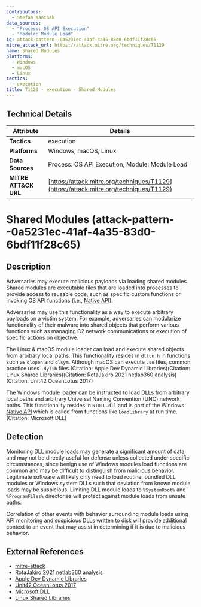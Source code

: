 ```yaml
---
contributors:
  - Stefan Kanthak
data_sources:
  - "Process: OS API Execution"
  - "Module: Module Load"
id: attack-pattern--0a5231ec-41af-4a35-83d0-6bdf11f28c65
mitre_attack_url: https://attack.mitre.org/techniques/T1129
name: Shared Modules
platforms:
  - Windows
  - macOS
  - Linux
tactics:
  - execution
title: T1129 - execution - Shared Modules
---
```


## Technical Details

| Attribute | Details |
|-----------|----------|
| **Tactics** | execution |
| **Platforms** | Windows, macOS, Linux |
| **Data Sources** | Process: OS API Execution, Module: Module Load |
| **MITRE ATT&CK URL** | [https://attack.mitre.org/techniques/T1129](https://attack.mitre.org/techniques/T1129) |

# Shared Modules (attack-pattern--0a5231ec-41af-4a35-83d0-6bdf11f28c65)

## Description
Adversaries may execute malicious payloads via loading shared modules. Shared modules are executable files that are loaded into processes to provide access to reusable code, such as specific custom functions or invoking OS API functions (i.e., [Native API](https://attack.mitre.org/techniques/T1106)).

Adversaries may use this functionality as a way to execute arbitrary payloads on a victim system. For example, adversaries can modularize functionality of their malware into shared objects that perform various functions such as managing C2 network communications or execution of specific actions on objective.

The Linux & macOS module loader can load and execute shared objects from arbitrary local paths. This functionality resides in `dlfcn.h` in functions such as `dlopen` and `dlsym`. Although macOS can execute `.so` files, common practice uses `.dylib` files.(Citation: Apple Dev Dynamic Libraries)(Citation: Linux Shared Libraries)(Citation: RotaJakiro 2021 netlab360 analysis)(Citation: Unit42 OceanLotus 2017)

The Windows module loader can be instructed to load DLLs from arbitrary local paths and arbitrary Universal Naming Convention (UNC) network paths. This functionality resides in `NTDLL.dll` and is part of the Windows [Native API](https://attack.mitre.org/techniques/T1106) which is called from functions like `LoadLibrary` at run time.(Citation: Microsoft DLL)

## Detection
Monitoring DLL module loads may generate a significant amount of data and may not be directly useful for defense unless collected under specific circumstances, since benign use of Windows modules load functions are common and may be difficult to distinguish from malicious behavior. Legitimate software will likely only need to load routine, bundled DLL modules or Windows system DLLs such that deviation from known module loads may be suspicious. Limiting DLL module loads to `%SystemRoot%` and `%ProgramFiles%` directories will protect against module loads from unsafe paths. 

Correlation of other events with behavior surrounding module loads using API monitoring and suspicious DLLs written to disk will provide additional context to an event that may assist in determining if it is due to malicious behavior.

## External References
- [mitre-attack](https://attack.mitre.org/techniques/T1129)
- [RotaJakiro 2021 netlab360 analysis](https://blog.netlab.360.com/stealth_rotajakiro_backdoor_en/)
- [Apple Dev Dynamic Libraries](https://developer.apple.com/library/archive/documentation/DeveloperTools/Conceptual/DynamicLibraries/100-Articles/OverviewOfDynamicLibraries.html)
- [Unit42 OceanLotus 2017](https://unit42.paloaltonetworks.com/unit42-new-improved-macos-backdoor-oceanlotus/)
- [Microsoft DLL](https://learn.microsoft.com/troubleshoot/windows-client/deployment/dynamic-link-library)
- [Linux Shared Libraries](https://tldp.org/HOWTO/Program-Library-HOWTO/shared-libraries.html)
